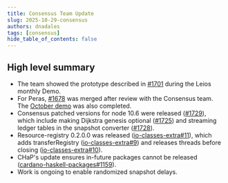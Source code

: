 ```yaml
---
title: Consensus Team Update
slug: 2025-10-29-consensus
authors: dnadales
tags: [consensus]
hide_table_of_contents: false
---
```


## High level summary

- The team showed the prototype described in [#1701](https://github.com/IntersectMBO/ouroboros-consensus/issues/1701) during the Leios monthly Demo.
- For Peras, [#1678](https://github.com/IntersectMBO/ouroboros-consensus/pull/1678) was merged after review with the Consensus team. The [October demo](https://github.com/tweag/cardano-peras/blob/main/demo/README.md#2025-10-27) was also completed.
- Consensus patched versions for node 10.6 were released ([#1729](https://github.com/IntersectMBO/ouroboros-consensus/pull/1729)), which include making Dijkstra genesis optional ([#1725](https://github.com/IntersectMBO/ouroboros-consensus/pull/1725)) and streaming ledger tables in the snapshot converter ([#1728](https://github.com/IntersectMBO/ouroboros-consensus/pull/1728)).
- Resource-registry 0.2.0.0 was released ([io-classes-extra#11](https://github.com/IntersectMBO/io-classes-extra/pull/11)), which adds transferRegistry ([io-classes-extra#9](https://github.com/IntersectMBO/io-classes-extra/pull/9)) and releases threads before closing ([io-classes-extra#10](https://github.com/IntersectMBO/io-classes-extra/pull/10)).
- CHaP's update ensures in-future packages cannot be released ([cardano-haskell-packages#1159](https://github.com/IntersectMBO/cardano-haskell-packages/pull/1159)).
- Work is ongoing to enable randomized snapshot delays.
